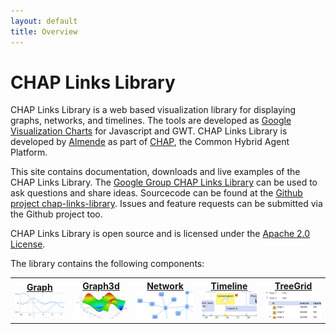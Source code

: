```yaml
---
layout: default
title: Overview
---
```


# CHAP Links Library

CHAP Links Library is a web based visualization library for displaying graphs, 
networks, and timelines. 
The tools are developed as 
[Google Visualization Charts](https://developers.google.com/chart/interactive/docs/gallery) 
for Javascript and GWT. 
CHAP Links Library is developed by [Almende](http://almende.com) as part of 
[CHAP](http://chap.almende.com), the Common Hybrid Agent Platform.

This site contains documentation, downloads and live examples of the CHAP Links Library.
The [Google Group CHAP Links Library](https://groups.google.com/d/forum/chap-links-library)
can be used to ask questions and share ideas.
Sourcecode can be found at the 
[Github project chap-links-library](https://github.com/almende/chap-links-library).
Issues and feature requests can be submitted via the Github project too.

CHAP Links Library is open source and is licensed under the
[Apache 2.0 License](http://www.apache.org/licenses/LICENSE-2.0).

The library contains the following components:

<table width="100%">
  <tr>
    <th>
      <a href="graph.html">
        Graph<br>
        <img src="js/graph/doc/graph120x60.png" class="thumb">
      </a>
    </th>
    <th>
      <a href="graph3d.html">
        Graph3d<br>
        <img src="js/graph3d/doc/graph3d120x60.png" class="thumb">
      </a>
    </th>
    <th>
      <a href="network.html">
        Network<br>
        <img src="js/network/doc/network120x60.png" class="thumb">
      </a>
    </th>
    <th>
      <a href="timeline.html">
        Timeline<br>
        <img src="js/timeline/doc/timeline120x60.png" class="thumb">
      </a>
    </th>
    <th>
      <a href="treegrid.html">
        TreeGrid<br>
        <img src="js/treegrid/doc/treegrid120x60.png" class="thumb">
      </a>
    </th>
  </tr>
</table>


<div style="height: 200px;"><br></div>

